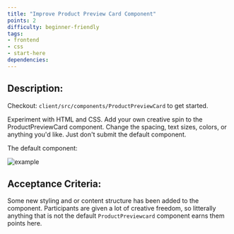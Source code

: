 ```yaml
---
title: "Improve Product Preview Card Component"
points: 2
difficulty: beginner-friendly
tags: 
- frontend
- css
- start-here
dependencies:
---
```


## Description:

Checkout: `client/src/components/ProductPreviewCard` to get started.

Experiment with HTML and CSS. Add your own creative spin to the ProductPreviewCard component. Change the spacing, text sizes, colors, or anything you'd like. Just don't submit the default component.

The default component:

![example](https://i.imgur.com/jnJFlG8.png)

## Acceptance Criteria:

Some new styling and or content structure has been added to the component. Participants are given a lot of creative freedom, so litterally anything that is not the default `ProductPreviewcard` component earns them points here.
